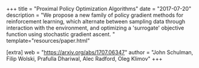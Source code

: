 +++
title = "Proximal Policy Optimization Algorithms"
date = "2017-07-20"
description = "We propose a new family of policy gradient methods for reinforcement learning, which alternate between sampling data through interaction with the environment, and optimizing a 'surrogate' objective function using stochastic gradient ascent. "
template="resources/paper.html"

[extra]
web = "https://arxiv.org/abs/1707.06347"
author = "John Schulman, Filip Wolski, Prafulla Dhariwal, Alec Radford, Oleg Klimov"
+++
